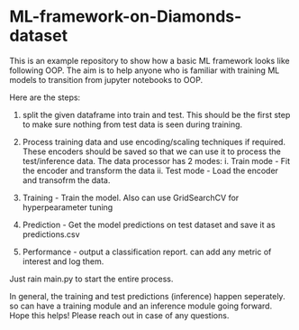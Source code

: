 # ML-framework-on-Diamonds-dataset
This is an example repository to show how a basic ML framework looks like following OOP. The aim is to help anyone who is familiar with training ML models to transition from jupyter notebooks to OOP. 

Here are the steps:  

1. split the given dataframe into train and test. This should be the first step to make sure nothing from test data is seen during training.  

2. Process training data and use encoding/scaling techniques if required. These encoders should be saved so that we can use it to process the test/inference data. 
   The data processor has 2 modes:
    i. Train mode - Fit the encoder and transform the data
    ii. Test mode - Load the encoder and transofrm the data. 

3. Training - Train the model. Also can use GridSearchCV for hyperpearameter tuning

4. Prediction - Get the model predictions on test dataset and save it as predictions.csv

5. Performance - output a classification report. can add any metric of interest and log them. 

Just rain main.py to start the entire process.

In general, the training and test predictions (inference) happen seperately. so can have a training module and an inference module going forward. 
Hope this helps! Please reach out in case of any questions.

   
